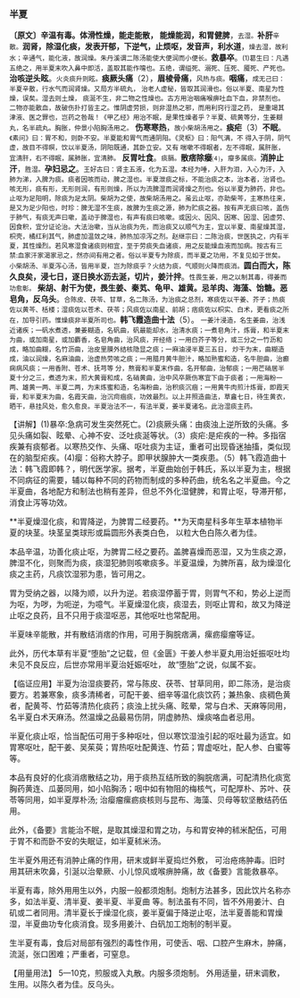 ### 半夏

**〔原文〕辛温有毒。体滑性燥，能走能散， 能燥能润，和胃健脾**，<small>去湿。</small>**补肝**<small>辛散。</small>**润肾，除湿化痰，发表开郁，下逆气，止烦呕，发音声，利水道**，<small>燥去湿，故利水；辛通气，能化液，故润燥。朱丹溪谓二陈汤能使大便润而小便长。</small>**救暴卒**。<small>(1)葛生曰：凡遇五绝之，用半夏末吹入鼻中即活，盖取其能作嚏也。五绝，谓缢死、溺死、压死、魇死、产死也。</small>**治咳逆头眩**。<small>火炎痰升则眩。</small>**痰厥头痛**（2），**眉棱骨痛**，<small>风热与痰。</small>**咽痛**，<small>成无己曰：半夏辛散，行水气而润肾燥。又局方半硫丸， 治老人虚秘，皆取其润滑也。俗以半夏、南星为性燥，误矣。湿去则土燥， 痰涎不生，非二物之性燥也。古方用治咽痛喉痹吐血下血，非禁剂也。二物亦能散血，故破伤扑打皆主之。惟阴虚劳损，则非湿热之邪，而用利窍行湿之药， 是重竭其津液、医之罪也，岂药之咎哉！《甲乙经》用治不眠，是果性燥者乎？半夏、硫黄等分，生姜糊丸，名半疏丸。胸胀，仲景小陷胸汤用之。</small> **伤寒寒热**，<small>故小柴胡汤用之。</small>**痰疟**（3）**不眠**。<small>《素问》曰：胃不和，则卧不安。半夏能和胃气而通阴阳。《灵枢》曰：阳气满，不 得入于阴，阴气虚，故目不得暝，饮以半夏汤，阴阳既通，其卧立安。又有 喘嗽不得眠者，左不得眠，属肝胀，宜清肝，右不得眠，属肺胀，宜清肺。</small> **反胃吐食**。<small>痰膈。</small>**散痞除瘿**⑷，<small>瘿多属痰。</small>**消肿止汗**，<small>胜湿。</small>**孕妇忌之**。<small>王好古曰：肾主五液，化为五湿。本经为唾，入肝为泪，入心为汗，入肺为涕，入脾为痰。痰者因咳而动，脾之湿也。半夏泄痰之标，不能治痰之本，治本者，治肾也。咳无形，痰有形，无形则润，有形则燥，所以为流脾湿而润肾燥之剂也。俗以半夏为肺药，非也。止呕为足阳明，除痰为足太阴。柴胡为之使，故柴胡汤用之。虽云止呕，亦助柴芩，主寒热往来，是又为足少阳也，时珍：脾无湿不生痰，故脾为生痰之源，肺为贮痰之器。按有声无痰曰咳，盖伤于肺气，有痰无声曰嗽，盖动于脾湿也，有声有痰曰咳嗽。或因火、因风、因寒、因湿、因虚劳、因食积，宜分证论治。大法治嗽，当从治痰为先，而治痰又以顺气为主，宜以半夏、南星燥其湿，枳壳，橘红利其气，肺虚加温敛之味，肺热加凉泻之剂。赵继宗曰：二陈治痰，世医执之，内有半夏，其性燥烈。若风寒湿食诸痰则相宜，至于劳痰失血诸痰，用之反能燥血液而加病。按古有三禁:血家汗家渴家忌之，然亦间有用之者。俗以半夏专为除痰，而半夏之功用，不复见如于世矣。小柴胡汤、半夏泻心汤，皆用半夏，岂为除痰乎？火结为痰，气顺则火降而痰消。</small>**圆白而大，陈久良矣，浸七日，逐日换水沥去涎，切片，姜汁拌**。<small>性畏生姜，用之以制其毒，得姜而功愈彰。</small> **柴胡、射干为使，畏生姜、秦芄、龟甲、雄黄。忌羊肉、海藻、饴糖。恶皂角，反乌头**。<small>合陈皮、茯苓、甘草，名二陈汤，为治痰之总剂，寒痰佐以干姜、芥子；热痰佐以黄芩、栝楼；湿痰佐以苍术、茯苓；风痰佐以南星、前胡；痞痰佐以枳实、白术，更看痰之所在，加导引药。惟燥痰非半夏所司也。</small>**韩飞霞造曲十法**（5）。<small> 一姜汁浸造，名生姜曲，治浅近诸疾；一矾水煮透，兼姜糊造，名矾曲，矾最能却水，治清水痰；一煮皂角汁，炼膏，和半夏末为曲，或加南星，或加麝香，名皂角曲，治风痰，开经络；一用白芥子等分，或三分之一竹沥和成，略加曲糊，名竹沥曲，治皮里膜外结核隐显之痰；一麻油浸半夏三五日， 炒干为末，曲糊造成，油以润燥，名麻油曲，治虚热劳咳之痰；一用腊月黄牛胆汁，略加熟蜜和造，名牛胆曲，治癫痫病风痰；一用香附、苍术、抚芎等 分，熬膏和半夏末作曲，名开郁曲，治郁痰；一用芒硝居半夏十分之三，煮透为末，煎大黄膏和成，名硝黄曲，治中风卒厥伤寒宜下由于痰者；一用海粉一两、雄黄一两、半夏二两，为末炼蜜和造，名海粉曲，治积痰沉痼；一用黄牛肉煎汁炼膏，即霞天膏，和半夏末为曲，名霞天曲，治沉疴痼痰，功效最烈。以上并照造曲法，草盦七日，待生黄衣，晒干，悬挂风处，愈久愈良。半夏治法不一，有法半夏，姜半夏诸名。此治湿痰主药。</small>

【讲解】(1)暴卒:急病可发生突然死亡。(2)痰厥头痛：由痰浊上逆所致的头痛。多见头痛如裂、眩晕、心神不安、泛吐痰涎等状。（3）痰疟:是疟疾的一种。多指宿疾兼有痰郁者。以寒热交作、头痛、呕吐痰为主证，重者可出现昏迷抽搐，类似现在的脑型疟疾。(4)瘿：俗称大脖子。即甲状腺肿大一类疾患。（5）韩飞霞造曲十法：韩飞霞即韩？，明代医学家。据考，半夏曲始创于韩氏，系以半夏为主，根据不同病征的需要，辅以每种不同的药物而制成的多种药曲，统名名之半夏曲。今之半夏曲，各地配方和制法也稍有差异，但总不外化湿健脾，和胃止呕，导滞开郁，消食止泻等功效。

**半夏燥湿化痰，和胃降逆，为脾胃二经要药。**为天南星科多年生草本植物半夏的块茎。块茎呈类球形或扁圆形外表类白色， 以粒大色白陈久者为佳。

本品辛温，功善化痰止呕，为脾胃二经之要药。盖脾喜燥而恶湿，又为生痰之源，脾湿不化，则聚而为痰，痰湿犯肺则咳嗽痰多。半夏温燥，为脾所喜，敌为燥湿化痰之主药，凡痰饮湿邪为患，皆可用之。

胃为受纳之器，以降为顺，以升为逆。若痰湿停蓄于胃，则胃气不和，势必上逆而为呕，为哕，为呃逆，为噫气。半夏燥湿化痰，痰湿去，则呕止胃和，故又为降逆止呕之良药，且不只用于痰湿呕恶，其他呕吐也常配用。

半夏味辛能散，并有散结消痞的作用，可用于胸脘痞满，瘰疬瘿瘤等证。

此外，历代本草有半夏“堕胎”之记载，但《金匮》干姜人参半夏丸用治妊振呕吐均未见不良反应，后世亦常用半夏治妊娠呕吐， 故“堕胎”之说，似属不妄。

【临证应用】半夏为治湿痰要药，常与陈皮、茯苓、甘草同用，即二陈汤，是治痰要方。若兼寒象，痰多清稀者，可配干姜、细辛等温化痰饮药；兼热象、痰稠色黄者，配黄芩、竹茹等清热化痰药；痰浊上扰头痛、眩晕，常与白术、天麻等同用，名半夏白术天麻汤。然温燥之品最易伤阴，阴虚肺热、燥痰咯血者忌用。

半夏化痰止呕，恰当配伍可用于多种呕吐，但以寒饮湿浊引起的呕吐最为适宜。如胃寒呕吐，配干姜、吴茱萸；胃热呕吐配黄连、竹茹；胃虚呕吐，配人参、白蜜等等。

本品有良好的化痰消痞散结之功，用于痰热互结所致的胸脘痞满，可配清热化痰宽胸药黄连、瓜蒌同用，如小陷胸汤；咽中如有物阻的梅核气，可配厚朴、苏叶、茯苓等同用，如半夏厚朴汤; 治瘿瘤瘰疬痰核则与昆布、海藻、贝母等软坚散结药伍用。

此外，《备要》言能治不眠，是取其燥湿和胃之功，与和胃安神的秫米配伍，可用于胃不和而卧不安的失眠证，如半夏秫米汤。

生半夏外用还有消肿止痛的作用，研末或鲜半夏捣烂外敷， 可治疮疡肿毒。旧时用其研末吹鼻，引涎以治晕厥、小儿惊风或喉痹肿痛，故《备要》言能救暴卒。

半夏有毒，除外用用生以外，内服一般都须炮制。炮制方法甚多，因此饮片名称亦多，如法半夏、清半夏、姜半夏、半夏曲 等。制法虽有不同，皆不外用姜汁、白矶或二者同用。清半夏长于燥湿化痰，姜半夏偏于降逆止呕，法半夏善能和胃燥湿，半夏曲功专化痰消食。现多用姜汁、白矾加工炮制的制半夏。

生半夏有毒，食后对局部有强烈的毒性作用，可使舌、咽、口腔产生麻木，肿痛，流涎，张口困难；严重者，可窒息。

【用量用法】 5—10克，煎服或入丸散。内服多须炮制。 外用适量，研末调敷，生用。以陈久者为佳。反乌头。
